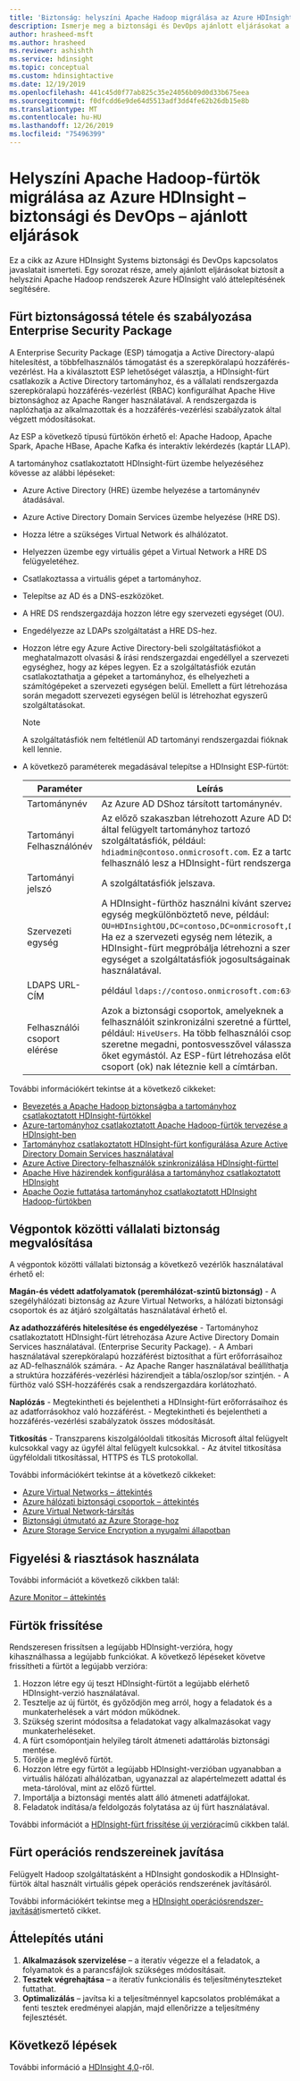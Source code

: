 ```yaml
---
title: 'Biztonság: helyszíni Apache Hadoop migrálása az Azure HDInsight'
description: Ismerje meg a biztonsági és DevOps ajánlott eljárásokat a helyszíni Hadoop-fürtök Azure-HDInsight való áttelepítéséhez.
author: hrasheed-msft
ms.author: hrasheed
ms.reviewer: ashishth
ms.service: hdinsight
ms.topic: conceptual
ms.custom: hdinsightactive
ms.date: 12/19/2019
ms.openlocfilehash: 441c45d0f77ab825c35e24056b09d0d33b675eea
ms.sourcegitcommit: f0dfcdd6e9de64d5513adf3dd4fe62b26db15e8b
ms.translationtype: MT
ms.contentlocale: hu-HU
ms.lasthandoff: 12/26/2019
ms.locfileid: "75496399"
---
```

# <a name="migrate-on-premises-apache-hadoop-clusters-to-azure-hdinsight---security-and-devops-best-practices"></a>Helyszíni Apache Hadoop-fürtök migrálása az Azure HDInsight – biztonsági és DevOps – ajánlott eljárások

Ez a cikk az Azure HDInsight Systems biztonsági és DevOps kapcsolatos javaslatait ismerteti. Egy sorozat része, amely ajánlott eljárásokat biztosít a helyszíni Apache Hadoop rendszerek Azure HDInsight való áttelepítésének segítésére.

## <a name="secure-and-govern-cluster-with-enterprise-security-package"></a>Fürt biztonságossá tétele és szabályozása Enterprise Security Package

A Enterprise Security Package (ESP) támogatja a Active Directory-alapú hitelesítést, a többfelhasználós támogatást és a szerepköralapú hozzáférés-vezérlést. Ha a kiválasztott ESP lehetőséget választja, a HDInsight-fürt csatlakozik a Active Directory tartományhoz, és a vállalati rendszergazda szerepköralapú hozzáférés-vezérlést (RBAC) konfigurálhat Apache Hive biztonsághoz az Apache Ranger használatával. A rendszergazda is naplózhatja az alkalmazottak és a hozzáférés-vezérlési szabályzatok által végzett módosításokat.

Az ESP a következő típusú fürtökön érhető el: Apache Hadoop, Apache Spark, Apache HBase, Apache Kafka és interaktív lekérdezés (kaptár LLAP).

A tartományhoz csatlakoztatott HDInsight-fürt üzembe helyezéséhez kövesse az alábbi lépéseket:

- Azure Active Directory (HRE) üzembe helyezése a tartománynév átadásával.
- Azure Active Directory Domain Services üzembe helyezése (HRE DS).
- Hozza létre a szükséges Virtual Network és alhálózatot.
- Helyezzen üzembe egy virtuális gépet a Virtual Network a HRE DS felügyeletéhez.
- Csatlakoztassa a virtuális gépet a tartományhoz.
- Telepítse az AD és a DNS-eszközöket.
- A HRE DS rendszergazdája hozzon létre egy szervezeti egységet (OU).
- Engedélyezze az LDAPs szolgáltatást a HRE DS-hez.
- Hozzon létre egy Azure Active Directory-beli szolgáltatásfiókot a meghatalmazott olvasási & írási rendszergazdai engedéllyel a szervezeti egységhez, hogy az képes legyen. Ez a szolgáltatásfiók ezután csatlakoztathatja a gépeket a tartományhoz, és elhelyezheti a számítógépeket a szervezeti egységen belül. Emellett a fürt létrehozása során megadott szervezeti egységen belül is létrehozhat egyszerű szolgáltatásokat.

    > [!Note]
    > A szolgáltatásfiók nem feltétlenül AD tartományi rendszergazdai fióknak kell lennie.

- A következő paraméterek megadásával telepítse a HDInsight ESP-fürtöt:

    |Paraméter |Leírás |
    |---|---|
    |Tartománynév|Az Azure AD DShoz társított tartománynév.|
    |Tartományi Felhasználónév|Az előző szakaszban létrehozott Azure AD DS DC által felügyelt tartományhoz tartozó szolgáltatásfiók, például: `hdiadmin@contoso.onmicrosoft.com`. Ez a tartományi felhasználó lesz a HDInsight-fürt rendszergazdája.|
    |Tartományi jelszó|A szolgáltatásfiók jelszava.|
    |Szervezeti egység|A HDInsight-fürthöz használni kívánt szervezeti egység megkülönböztető neve, például: `OU=HDInsightOU,DC=contoso,DC=onmicrosoft,DC=com`. Ha ez a szervezeti egység nem létezik, a HDInsight-fürt megpróbálja létrehozni a szervezeti egységet a szolgáltatásfiók jogosultságainak használatával.|
    |LDAPS URL-CÍM|például `ldaps://contoso.onmicrosoft.com:636`.|
    |Felhasználói csoport elérése|Azok a biztonsági csoportok, amelyeknek a felhasználóit szinkronizálni szeretné a fürttel, például: `HiveUsers`. Ha több felhasználói csoportot szeretne megadni, pontosvesszővel válassza el őket egymástól. Az ESP-fürt létrehozása előtt a csoport (ok) nak léteznie kell a címtárban.|

További információkért tekintse át a következő cikkeket:

- [Bevezetés a Apache Hadoop biztonságba a tartományhoz csatlakoztatott HDInsight-fürtökkel](../domain-joined/hdinsight-security-overview.md)
- [Azure-tartományhoz csatlakoztatott Apache Hadoop-fürtök tervezése a HDInsight-ben](../domain-joined/apache-domain-joined-architecture.md)
- [Tartományhoz csatlakoztatott HDInsight-fürt konfigurálása Azure Active Directory Domain Services használatával](../domain-joined/apache-domain-joined-configure-using-azure-adds.md)
- [Azure Active Directory-felhasználók szinkronizálása HDInsight-fürttel](../hdinsight-sync-aad-users-to-cluster.md)
- [Apache Hive házirendek konfigurálása a tartományhoz csatlakoztatott HDInsight](../domain-joined/apache-domain-joined-run-hive.md)
- [Apache Oozie futtatása tartományhoz csatlakoztatott HDInsight Hadoop-fürtökben](../domain-joined/hdinsight-use-oozie-domain-joined-clusters.md)

## <a name="implement-end-to-end-enterprise-security"></a>Végpontok közötti vállalati biztonság megvalósítása

A végpontok közötti vállalati biztonság a következő vezérlők használatával érhető el:

**Magán-és védett adatfolyamatok (peremhálózat-szintű biztonság)**
    - A szegélyhálózati biztonság az Azure Virtual Networks, a hálózati biztonsági csoportok és az átjáró szolgáltatás használatával érhető el.

**Az adathozzáférés hitelesítése és engedélyezése**
    - Tartományhoz csatlakoztatott HDInsight-fürt létrehozása Azure Active Directory Domain Services használatával. (Enterprise Security Package).
    - A Ambari használatával szerepköralapú hozzáférést biztosíthat a fürt erőforrásaihoz az AD-felhasználók számára.
    - Az Apache Ranger használatával beállíthatja a struktúra hozzáférés-vezérlési házirendjeit a tábla/oszlop/sor szintjén.
    - A fürthöz való SSH-hozzáférés csak a rendszergazdára korlátozható.

**Naplózás**
    - Megtekintheti és bejelentheti a HDInsight-fürt erőforrásaihoz és az adatforrásokhoz való hozzáférést.
    - Megtekintheti és bejelentheti a hozzáférés-vezérlési szabályzatok összes módosítását.

**Titkosítás**
    - Transzparens kiszolgálóoldali titkosítás Microsoft által felügyelt kulcsokkal vagy az ügyfél által felügyelt kulcsokkal.
    - Az átvitel titkosítása ügyféloldali titkosítással, HTTPS és TLS protokollal.

További információkért tekintse át a következő cikkeket:

- [Azure Virtual Networks – áttekintés](../../virtual-network/virtual-networks-overview.md)
- [Azure hálózati biztonsági csoportok – áttekintés](../../virtual-network/security-overview.md)
- [Azure Virtual Network-társítás](../../virtual-network/virtual-network-peering-overview.md)
- [Biztonsági útmutató az Azure Storage-hoz](../../storage/common/storage-security-guide.md)
- [Azure Storage Service Encryption a nyugalmi állapotban](../../storage/common/storage-service-encryption.md)

## <a name="use-monitoring--alerting"></a>Figyelési & riasztások használata

További információt a következő cikkben talál:

[Azure Monitor – áttekintés](../../azure-monitor/overview.md)

## <a name="upgrade-clusters"></a>Fürtök frissítése

Rendszeresen frissítsen a legújabb HDInsight-verzióra, hogy kihasználhassa a legújabb funkciókat. A következő lépéseket követve frissítheti a fürtöt a legújabb verzióra:

1. Hozzon létre egy új teszt HDInsight-fürtöt a legújabb elérhető HDInsight-verzió használatával.
1. Tesztelje az új fürtöt, és győződjön meg arról, hogy a feladatok és a munkaterhelések a várt módon működnek.
1. Szükség szerint módosítsa a feladatokat vagy alkalmazásokat vagy munkaterheléseket.
1. A fürt csomópontjain helyileg tárolt átmeneti adattárolás biztonsági mentése.
1. Törölje a meglévő fürtöt.
1. Hozzon létre egy fürtöt a legújabb HDInsight-verzióban ugyanabban a virtuális hálózati alhálózatban, ugyanazzal az alapértelmezett adattal és meta-tárolóval, mint az előző fürttel.
1. Importálja a biztonsági mentés alatt álló átmeneti adatfájlokat.
1. Feladatok indítása/a feldolgozás folytatása az új fürt használatával.

További információt a [HDInsight-fürt frissítése új verzióra](../hdinsight-upgrade-cluster.md)című cikkben talál.

## <a name="patch-cluster-operating-systems"></a>Fürt operációs rendszereinek javítása

Felügyelt Hadoop szolgáltatásként a HDInsight gondoskodik a HDInsight-fürtök által használt virtuális gépek operációs rendszerének javításáról.

További információkért tekintse meg a [HDInsight operációsrendszer-javítását](../hdinsight-os-patching.md)ismertető cikket.

## <a name="post-migration"></a>Áttelepítés utáni

1. **Alkalmazások szervizelése** – a iteratív végezze el a feladatok, a folyamatok és a parancsfájlok szükséges módosításait.
2. **Tesztek végrehajtása** – a iteratív funkcionális és teljesítményteszteket futtathat.
3. **Optimalizálás** – javítsa ki a teljesítménnyel kapcsolatos problémákat a fenti tesztek eredményei alapján, majd ellenőrizze a teljesítmény fejlesztését.

## <a name="next-steps"></a>Következő lépések

További információ a [HDInsight 4,0](https://docs.microsoft.com/azure/hdinsight/hadoop/apache-hadoop-introduction)-ről.
